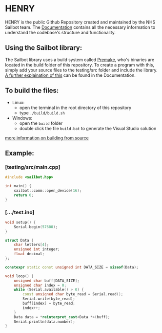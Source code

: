 # HENRY

HENRY is the public Github Repository created and maintained by the NHS Sailbot team. The [Documentation](https://github.com/NHS-Sailbot/HENRY/tree/master/docs) contains all the necessary information to understand the codebase's structure and functionality.

## Using the Sailbot library:

The Sailbot library uses a build system called [Premake](https://premake.github.io/), who's binaries are located in the build folder of this repository. To create a program with this, simply add your source files to the testing/src folder and include the library. [A further explaination of this](https://github.com/NHS-Sailbot/HENRY/tree/master/docs/Premake) can be found in the Documentation.

## To build the files:
- Linux:
    - open the terminal in the root directory of this repository
    - type `./build/build.sh`
- Windows:
    - open the `build` folder
    - double click the file `build.bat` to generate the Visual Studio solution

[more information on building from source](https://github.com/NHS-Sailbot/HENRY/tree/master/docs/BuildingFromSource.md)

## Example:

### [testing/src/main.cpp]
```cpp
#include <sailbot.hpp>

int main() {
    sailbot::comm::open_device(16);
    return 0;
}
```
### [.../test.ino]
```cpp
void setup() {
    Serial.begin(57600);
}

struct Data {
    char letters[4];
    unsigned int integer;
    float decimal;
};

constexpr static const unsigned int DATA_SIZE = sizeof(Data);

void loop() {
    unsigned char buff[DATA_SIZE];
    unsigned char index = 0;
    while (Serial.available() > 0) {
        const unsigned char byte_read = Serial.read();
        Serial.write(byte_read);
        buff[index] = byte_read;
        index++;
    }
    Data data = *reinterpret_cast<Data *>(buff);
    Serial.println(data.number);
}
```
